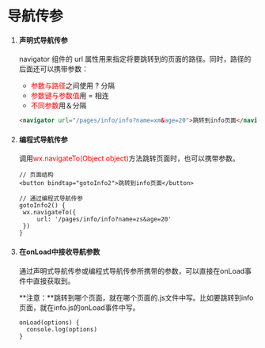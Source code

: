 # 导航传参

1. #### 声明式导航传参

   navigator 组件的 url 属性用来指定将要跳转到的页面的路径。同时，路径的后面还可以携带参数：

   - <font color="red">参数与路径</font>之间使用 ? 分隔
   - <font color="red">参数键与参数值</font>用 = 相连
   - <font color="red">不同参数</font>用＆分隔

   ```html
   <navigator url="/pages/info/info?name=xm&age=20">跳转到info页面</navigator>
   ```

   

2. #### 编程式导航传参

   调用<font color="red">wx.navigateTo(Object object)</font>方法跳转页面时，也可以携带参数。

   ```
   // 页面结构
   <button bindtap="gotoInfo2">跳转到info页面</button>
   
   // 通过编程式导航传参
   gotoInfo2() {
   	wx.navigateTo({
   		url: '/pages/info/info?name=zs&age=20'
   	})
   }
   ```

   

3. #### 在onLoad中接收导航参数

   通过声明式导航传参或编程式导航传参所携带的参数，可以直接在onLoad事件中直接获取到。

   **注意：**跳转到哪个页面，就在哪个页面的.js文件中写。比如要跳转到info页面，就在info.js的onLoad事件中写。

   ```
   onLoad(options) {
     console.log(options)
   }
   ```

   

